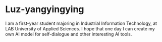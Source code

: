 # Luz-yangyingying
I am a first-year student majoring in Industrial Information Technology, at LAB University of Applied Sciences. I hope that one day I can create my own AI model for self-dialogue and other interesting AI tools.
